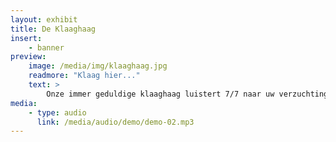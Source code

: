 ```yaml
---
layout: exhibit
title: De Klaaghaag
insert:
    - banner
preview: 
    image: /media/img/klaaghaag.jpg
    readmore: "Klaag hier..."
    text: >
        Onze immer geduldige klaaghaag luistert 7/7 naar uw verzuchtingen en klachten.
media:
    - type: audio
      link: /media/audio/demo/demo-02.mp3
---
```

